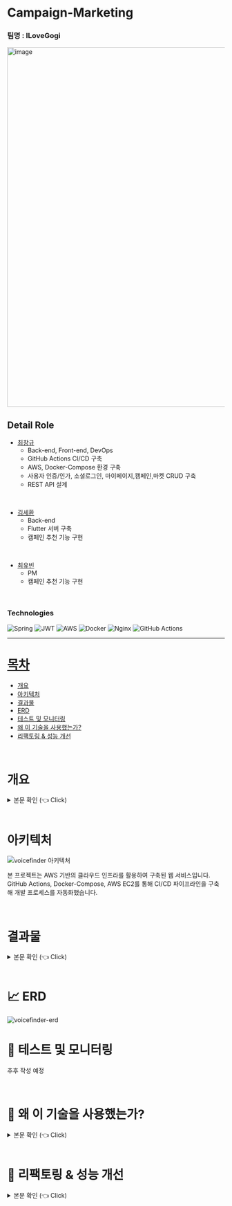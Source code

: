 # Campaign-Marketing


### 팀명 : ILoveGogi
<img width="832" alt="image" src="https://github.com/user-attachments/assets/76a30f13-7fa6-4995-93f0-44f4a2ba28fa">


## Detail Role <a name = "role"></a>
+ [최창규](https://github.com/kyle4293)
  - Back-end, Front-end, DevOps
  - GitHub Actions CI/CD 구축
  - AWS, Docker-Compose 환경 구축
  - 사용자 인증/인가, 소셜로그인, 마이페이지,캠페인,마켓 CRUD 구축
  - REST API 설계
  
<Br>

+ [김세환](https://github.com/sehwan24)
  - Back-end
  - Flutter 서버 구축
  - 캠페인 추천 기능 구현

<Br>

+ [최유빈](https://github.com/elenachoi26)
  - PM
  - 캠페인 추천 기능 구현

<Br>



### Technologies
![Spring](https://img.shields.io/badge/spring-%236DB33F.svg?style=for-the-badge&logo=spring&logoColor=white)
![JWT](https://img.shields.io/badge/JWT-black?style=for-the-badge&logo=JSON%20web%20tokens)
![AWS](https://img.shields.io/badge/AWS-%23FF9900.svg?style=for-the-badge&logo=amazon-aws&logoColor=white)
![Docker](https://img.shields.io/badge/docker-%230db7ed.svg?style=for-the-badge&logo=docker&logoColor=white)
![Nginx](https://img.shields.io/badge/nginx-%23009639.svg?style=for-the-badge&logo=nginx&logoColor=white)
![GitHub Actions](https://img.shields.io/badge/github%20actions-%232671E5.svg?style=for-the-badge&logo=githubactions&logoColor=white)



---

# [목차](#index) <a name = "index"></a>

- [개요](#outline)
- [아키텍처](#structure)
- [결과물](#outputs)
- [ERD](#erd)  
- [테스트 및 모니터링](#test)
- [왜 이 기술을 사용했는가?](#why)
- [리팩토링 & 성능 개선](#refactoring)

<br>

# 개요 <a name = "outline"></a>

<details>
   <summary> 본문 확인 (👈 Click)</summary>
<br />
디지털 마케팅의 급부상과 함께, '체험단'의 개념은 소비자 경험을 통해 솔직하고 구체적인 리뷰를 생성하는 중요한 마케팅 전략으로 자리 잡고 있습니다.
본 프로젝트는 체험단 고객의 데이터를 기반으로 그들이 관심을 가질만한 점포를 상단에 노출시키는 추천 시스템을 통해 체험단 마케팅의 효과를 극대화하는 데 목적이 있습니다.

</details>


<br>

# 아키텍처  <a name = "structure"></a>
![voicefinder 아키텍처](https://github.com/user-attachments/assets/56e40f79-e574-44d4-a536-74367bf3567a)

본 프로젝트는 AWS 기반의 클라우드 인프라를 활용하여 구축된 웹 서비스입니다.
GitHub Actions, Docker-Compose, AWS EC2를 통해 CI/CD 파이프라인을 구축해 개발 프로세스를 자동화했습니다.

<br>

# 결과물  <a name = "outputs"></a>

<details>
   <summary> 본문 확인 (👈 Click)</summary>
<br />

## VoiceFinder
### 메인페이지

<img width="357" alt="image" src="https://github.com/user-attachments/assets/edfa4c18-1b3f-4d4c-a80a-4c404efc7077">

<br>

### 로그인, 회원가입, 소셜로그인

<img width="368" alt="image" src="https://github.com/user-attachments/assets/e20d0140-5b77-4c35-9560-fb565b74f29c">
<br>
<img width="338" alt="image" src="https://github.com/user-attachments/assets/af367829-7800-4877-a0b8-d00bee124675">


<br>

### 캠페인 목록, 상세
<img width="340" alt="image" src="https://github.com/user-attachments/assets/b1854bd7-6399-4c35-bca9-16c3796023ea">

<br>

### 프로필, 프로필 수정

<img width="370" alt="image" src="https://github.com/user-attachments/assets/a8e4c290-afd2-4720-9733-715a92419424">

<br>

## 비즈 웹

### 메인 페이지
<img width="376" alt="image" src="https://github.com/user-attachments/assets/5cb7bce9-11a7-4f0d-8d85-17f8332ca3a9">

<br>

### 마켓, 캠페인 등록
<img width="376" alt="image" src="https://github.com/user-attachments/assets/a4b761a8-a9f2-4453-bc8b-cc196a2f01d5">

<br>

### 마켓 관리
<img width="376" alt="image" src="https://github.com/user-attachments/assets/d3059384-b236-46e4-8446-2e096566be2e">

<br>
</details>
<br>

# 📈 ERD <a name = "erd"></a>

![voicefinder-erd](https://github.com/user-attachments/assets/8fbc8d7f-17e9-4ed7-bb20-1229c841283f)
<br>

# 🔨 테스트 및 모니터링 <a name = "test"></a>

추후 작성 예정

<br>

# 💎 왜 이 기술을 사용했는가? <a name = "why"></a>

<details>
   <summary> 본문 확인 (👈 Click)</summary>
<br />

추후 보완 예정

## Refresh Token - Redis
Refresh Token을 구현하는 과정에서 구현 방식과 Token의 저장 위치에 관해 많은 고민을 했습니다.
Refresh Token을 클라이언트에 전송하지 않고 서버에만 저장하는 것이 더 안전하다고 생각했습니다. 
따라서 Acess Token은 클라이언트의 캐시에 저장하고 유효기간을 짧게 설정, 만료시 Redis에 저장되어 있는 Refresh Token을 이용해 유효하다면 토큰을 재발급하도록 구현했습니다. 

<br>

## 검색 기능 - Querydsl
Spring Data JPA 사용시 복잡한 로직의 경우 쿼리 문자열이 상당히 길어집니다.  
이러한 문제를 해결하기 위해 Querydsl을 도입해 동적인 쿼리 작성을 편리하게 할 수 있도록 했습니다.
또, 문자가 아닌 코드로 쿼리를 작성함으로써 컴파일 시점에 문법 오류를 쉽게 확인할 수 있었습니다.

<br>

## GitHub Actions
CI/CD 파이프라인을 구축하기 위해 GitHub Actions를 사용했습니다. GitHub를 이용해 프로젝트를 진행하기 때문에 Main에 Push 하는 시점에서
파이프라인이 트리거 되도록 하여 코드의 통합과 배포 과정을 자동화했습니다.

</details>

<br>

# 🚀 리팩토링 & 성능 개선 <a name = "refactoring"></a>

<details>
   <summary> 본문 확인 (👈 Click)</summary>
<br />

진행중
  
## 무중단 배포

## QueryDsl 성능 개선

## AOP

## 테스트 코드


</details>

